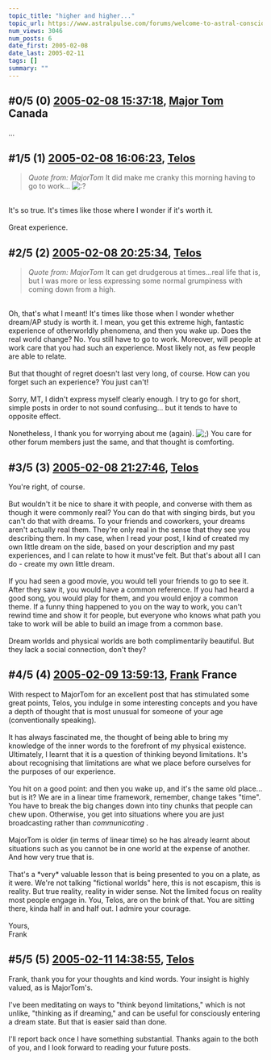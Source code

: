 ```yaml
---
topic_title: "higher and higher..."
topic_url: https://www.astralpulse.com/forums/welcome-to-astral-consciousness!/higher-and-higher
num_views: 3046
num_posts: 6
date_first: 2005-02-08
date_last: 2005-02-11
tags: []
summary: ""
---
```


## \#0/5 (0) [2005-02-08 15:37:18](https://www.astralpulse.com/forums/index.php?msg=147930), [Major Tom](https://www.astralpulse.com/forums/profile/?u=1075) Canada ##
<section>
...
</section>

## \#1/5 (1) [2005-02-08 16:06:23](https://www.astralpulse.com/forums/index.php?msg=147935), [Telos](https://www.astralpulse.com/forums/profile/?u=6496)  ##
<section>
<blockquote class="bbc_standard_quote">
 <cite>
  Quote from: MajorTom
 </cite>
 It did make me cranky this morning having to go to work...
 <img alt=":?" class="smiley" src="https://www.astralpulse.com/forums/Smileys/fugue/huh.png" title="Huh"/>
</blockquote>
<br>
It's so true. It's times like those where I wonder if it's worth it.
<br>
<br>
Great experience.
</section>

## \#2/5 (2) [2005-02-08 20:25:34](https://www.astralpulse.com/forums/index.php?msg=147972), [Telos](https://www.astralpulse.com/forums/profile/?u=6496)  ##
<section>
<blockquote class="bbc_standard_quote">
 <cite>
  Quote from: MajorTom
 </cite>
 It can get drudgerous at times...real life that is, but I was more or less expressing some normal grumpiness with coming down from a high.
</blockquote>
<br>
Oh, that's what I meant! It's times like those when I wonder whether dream/AP study is worth it. I mean, you get this extreme high, fantastic experience of otherworldly phenomena, and then you wake up. Does the real world change? No. You still have to go to work. Moreover, will people at work care that you had such an experience. Most likely not, as few people are able to relate.
<br>
<br>
But that thought of regret doesn't last very long, of course. How can you forget such an experience? You just can't!
<br>
<br>
Sorry, MT, I didn't express myself clearly enough. I try to go for short, simple posts in order to not sound confusing... but it tends to have to opposite effect.
<br>
<br>
Nonetheless, I thank you for worrying about me (again).
<img alt=";)" class="smiley" src="https://www.astralpulse.com/forums/Smileys/fugue/wink.png" title="Wink"/>
You care for other forum members just the same, and that thought is comforting.
</section>

## \#3/5 (3) [2005-02-08 21:27:46](https://www.astralpulse.com/forums/index.php?msg=147982), [Telos](https://www.astralpulse.com/forums/profile/?u=6496)  ##
<section>
You're right, of course.
<br>
<br>
But wouldn't it be nice to share it with people, and converse with them as though it were commonly real? You can do that with singing birds, but you can't do that with dreams. To your friends and coworkers, your dreams aren't actually real them. They're only real in the sense that they see you describing them. In my case, when I read your post, I kind of created my own little dream on the side, based on your description and my past experiences, and I can relate to how it must've felt. But that's about all I can do - create my own little dream.
<br>
<br>
If you had seen a good movie, you would tell your friends to go to see it. After they saw it, you would have a common reference. If you had heard a good song, you would play for them, and you would enjoy a common theme. If a funny thing happened to you on the way to work, you can't rewind time and show it for people, but everyone who knows what path you take to work will be able to build an image from a common base.
<br>
<br>
Dream worlds and physical worlds are both complimentarily beautiful. But they lack a social connection, don't they?
</section>

## \#4/5 (4) [2005-02-09 13:59:13](https://www.astralpulse.com/forums/index.php?msg=148090), [Frank](https://www.astralpulse.com/forums/profile/?u=359) France ##
<section>
With respect to MajorTom for an excellent post that has stimulated some great points, Telos, you indulge in some interesting concepts and you have a depth of thought that is most unusual for someone of your age (conventionally speaking).
<br>
<br>
It has always fascinated me, the thought of being able to bring my knowledge of the inner words to the forefront of my physical existence. Ultimately, I learnt that it is a question of thinking beyond limitations. It's about recognising that limitations are what we place before ourselves for the purposes of our experience.
<br>
<br>
You hit on a good point: and then you wake up, and it's the same old place... but is it? We are in a linear time framework, remember, change takes "time". You have to break the big changes down into tiny chunks that people can chew upon. Otherwise, you get into situations where you are just broadcasting rather than
<i>
 communicating
</i>
.
<br>
<br>
MajorTom is older (in terms of linear time) so he has already learnt about situations such as you cannot be in one world at the expense of another. And how very true that is.
<br>
<br>
That's a *very* valuable lesson that is being presented to you on a plate, as it were. We're not talking "fictional worlds" here, this is not escapism, this is reality. But true reality, reality in wider sense. Not the limited focus on reality most people engage in. You, Telos, are on the brink of that. You are sitting there, kinda half in and half out. I admire your courage.
<br>
<br>
Yours,
<br>
Frank
</section>

## \#5/5 (5) [2005-02-11 14:38:55](https://www.astralpulse.com/forums/index.php?msg=148447), [Telos](https://www.astralpulse.com/forums/profile/?u=6496)  ##
<section>
Frank, thank you for your thoughts and kind words. Your insight is highly valued, as is MajorTom's.
<br>
<br>
I've been meditating on ways to "think beyond limitations," which is not unlike, "thinking as if dreaming," and can be useful for consciously entering a dream state. But that is easier said than done.
<br>
<br>
I'll report back once I have something substantial. Thanks again to the both of you, and I look forward to reading your future posts.
</section>